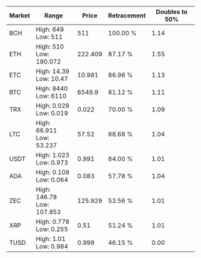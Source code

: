 | Market | Range | Price| Retracement | Doubles to 50% |
| --- | --- | --- | --- | --- |
| BCH | High: 649<br />Low: 511 | 511 | 100.00 % | 1.14 |
| ETH | High: 510<br />Low: 180.072 | 222.409 | 87.17 % | 1.55 |
| ETC | High: 14.39<br />Low: 10.47 | 10.981 | 86.96 % | 1.13 |
| BTC | High: 8440<br />Low: 6110 | 6549.9 | 81.12 % | 1.11 |
| TRX | High: 0.029<br />Low: 0.019 | 0.022 | 70.00 % | 1.09 |
| LTC | High: 66.911<br />Low: 53.237 | 57.52 | 68.68 % | 1.04 |
| USDT | High: 1.023<br />Low: 0.973 | 0.991 | 64.00 % | 1.01 |
| ADA | High: 0.109<br />Low: 0.064 | 0.083 | 57.78 % | 1.04 |
| ZEC | High: 146.78<br />Low: 107.853 | 125.929 | 53.56 % | 1.01 |
| XRP | High: 0.778<br />Low: 0.255 | 0.51 | 51.24 % | 1.01 |
| TUSD | High: 1.01<br />Low: 0.984 | 0.998 | 46.15 % | 0.00 |
